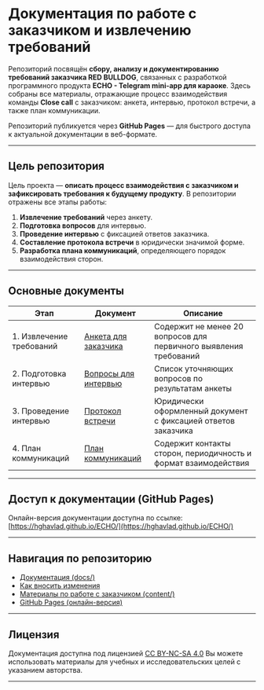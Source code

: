 
# Документация по работе с заказчиком и извлечению требований

Репозиторий посвящён **сбору, анализу и документированию требований заказчика RED BULLDOG**, связанных с разработкой программного продукта **ECHO - Telegram mini-app для караоке**.
Здесь собраны все материалы, отражающие процесс взаимодействия команды **Close call** с заказчиком: анкета, интервью, протокол встречи, а также план коммуникации.

Репозиторий публикуется через **GitHub Pages** — для быстрого доступа к актуальной документации в веб-формате.

---

## Цель репозитория

Цель проекта — **описать процесс взаимодействия с заказчиком и зафиксировать требования к будущему продукту**.
В репозитории отражены все этапы работы:

1. **Извлечение требований** через анкету.
2. **Подготовка вопросов** для интервью.
3. **Проведение интервью** с фиксацией ответов заказчика.
4. **Составление протокола встречи** в юридически значимой форме.
5. **Разработка плана коммуникаций**, определяющего порядок взаимодействия сторон.

---

## Основные документы

| Этап                     | Документ                                                       | Описание                                                          |
| ------------------------ | -------------------------------------------------------------- | ----------------------------------------------------------------- |
| 1. Извлечение требований | [Анкета для заказчика](content/questionnaire.md)               | Содержит не менее 20 вопросов для первичного выявления требований |
| 2. Подготовка интервью   | [Вопросы для интервью](content/interview-questions.md)         | Список уточняющих вопросов по результатам анкеты                  |
| 3. Проведение интервью   | [Протокол встречи](docs/interview-protocol.md)                 | Юридически оформленный документ с фиксацией ответов заказчика     |
| 4. План коммуникаций     | [План коммуникаций](docs/communication-plan.md)                | Содержит контакты сторон, периодичность и формат взаимодействия   |        |

---

## Доступ к документации (GitHub Pages)

Онлайн-версия документации доступна по ссылке:
[https://hghavlad.github.io/ECHO/](https://hghavlad.github.io/ECHO/)

---

## Навигация по репозиторию

* [Документация (docs/)](./docs/)
* [Как вносить изменения](./docs/contribution.md/)
* [Материалы по работе с заказчиком (content/)](./content/)
* [GitHub Pages (онлайн-версия)](https://hghavlad.github.io/ECHO/)

---

## Лицензия

Документация доступна под лицензией [CC BY-NC-SA 4.0](https://creativecommons.org/licenses/by-nc-sa/4.0/)
Вы можете использовать материалы для учебных и исследовательских целей с указанием авторства.

---